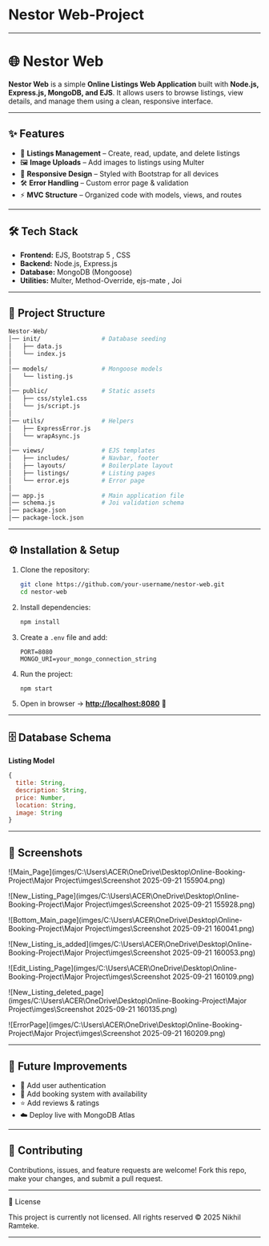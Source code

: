 # Nestor Web-Project
---

# 🌐 Nestor Web

**Nestor Web** is a simple **Online Listings Web Application** built with **Node.js, Express.js, MongoDB, and EJS**.
It allows users to browse listings, view details, and manage them using a clean, responsive interface.

---

## ✨ Features

* 🏡 **Listings Management** – Create, read, update, and delete listings
* 🖼️ **Image Uploads** – Add images to listings using Multer
* 📱 **Responsive Design** – Styled with Bootstrap for all devices
* 🛠 **Error Handling** – Custom error page & validation
* ⚡ **MVC Structure** – Organized code with models, views, and routes

---

## 🛠 Tech Stack

* **Frontend:** EJS, Bootstrap 5 , CSS
* **Backend:** Node.js, Express.js
* **Database:** MongoDB (Mongoose)
* **Utilities:** Multer, Method-Override, ejs-mate , Joi

---

## 📂 Project Structure

```bash
Nestor-Web/
│── init/                 # Database seeding
│   ├── data.js
│   └── index.js
│
│── models/               # Mongoose models
│   └── listing.js
│
│── public/               # Static assets
│   ├── css/style1.css
│   └── js/script.js
│
│── utils/                # Helpers
│   ├── ExpressError.js
│   └── wrapAsync.js
│
│── views/                # EJS templates
│   ├── includes/         # Navbar, footer
│   ├── layouts/          # Boilerplate layout
│   ├── listings/         # Listing pages
│   └── error.ejs         # Error page
│
│── app.js                # Main application file
│── schema.js             # Joi validation schema
│── package.json
│── package-lock.json
```

---

## ⚙️ Installation & Setup

1. Clone the repository:

   ```bash
   git clone https://github.com/your-username/nestor-web.git
   cd nestor-web
   ```

2. Install dependencies:

   ```bash
   npm install
   ```

3. Create a `.env` file and add:

   ```env
   PORT=8080
   MONGO_URI=your_mongo_connection_string
   ```

4. Run the project:

   ```bash
   npm start
   ```

5. Open in browser → **[http://localhost:8080](http://localhost:8080)** 🎉

---

## 🗄 Database Schema

**Listing Model**

```js
{
  title: String,
  description: String,
  price: Number,
  location: String,
  image: String
}
```

---

## 📸 Screenshots

![Main_Page](imges/C:\Users\ACER\OneDrive\Desktop\Online-Booking-Project\Major Project\imges\Screenshot 2025-09-21 155904.png)

![New_Listing_Page](imges/C:\Users\ACER\OneDrive\Desktop\Online-Booking-Project\Major Project\imges\Screenshot 2025-09-21 155928.png)

![Bottom_Main_page](imges/C:\Users\ACER\OneDrive\Desktop\Online-Booking-Project\Major Project\imges\Screenshot 2025-09-21 160041.png)

![New_Listing_is_added](imges/C:\Users\ACER\OneDrive\Desktop\Online-Booking-Project\Major Project\imges\Screenshot 2025-09-21 160053.png)

![Edit_Listing_Page](imges/C:\Users\ACER\OneDrive\Desktop\Online-Booking-Project\Major Project\imges\Screenshot 2025-09-21 160109.png)

![New_Listing_deleted_page](imges/C:\Users\ACER\OneDrive\Desktop\Online-Booking-Project\Major Project\imges\Screenshot 2025-09-21 160135.png)

![ErrorPage](imges/C:\Users\ACER\OneDrive\Desktop\Online-Booking-Project\Major Project\imges\Screenshot 2025-09-21 160209.png)



---

## 🚀 Future Improvements

* 🔑 Add user authentication
* 📅 Add booking system with availability
* ⭐ Add reviews & ratings
* ☁️ Deploy live with MongoDB Atlas

---

## 🤝 Contributing

Contributions, issues, and feature requests are welcome!
Fork this repo, make your changes, and submit a pull request.

---
📜 License

This project is currently not licensed.
All rights reserved © 2025 Nikhil Ramteke.


---




